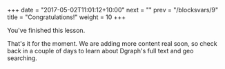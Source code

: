 +++
date = "2017-05-02T11:01:12+10:00"
next = ""
prev = "/blocksvars/9"
title = "Congratulations!"
weight = 10
+++

You've finished this lesson.

That's it for the moment.  We are adding more content real soon, so
check back in a couple of days to learn about Dgraph's full text and
geo searching.


<!--Next up, string and geo searching.  Or use the index to go to another topic.-->
